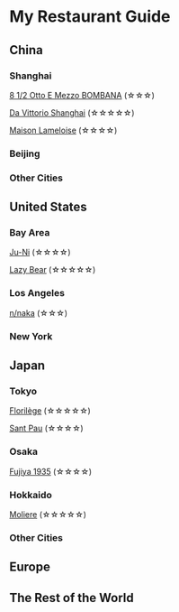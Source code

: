 # My Restaurant Guide
## China
### Shanghai
[8 1/2 Otto E Mezzo BOMBANA](/food/85.md) (☆☆☆)

[Da Vittorio Shanghai](/food/dv.md) (☆☆☆☆☆)

[Maison Lameloise](/food/lame.md) (☆☆☆☆)

### Beijing

### Other Cities

## United States
### Bay Area
[Ju-Ni](/food/juni.md) (☆☆☆☆)

[Lazy Bear](/food/bear.md) (☆☆☆☆☆)

### Los Angeles
[n/naka](/food/naka.md) (☆☆☆)

### New York

## Japan
### Tokyo
[Florilège](/food/florilege.md) (☆☆☆☆☆)

[Sant Pau](/food/santpau.md) (☆☆☆☆)

### Osaka
[Fujiya 1935](/food/fujiya.md) (☆☆☆☆)

### Hokkaido
[Moliere](/food/moliere.md) (☆☆☆☆☆)

### Other Cities

## Europe

## The Rest of the World

